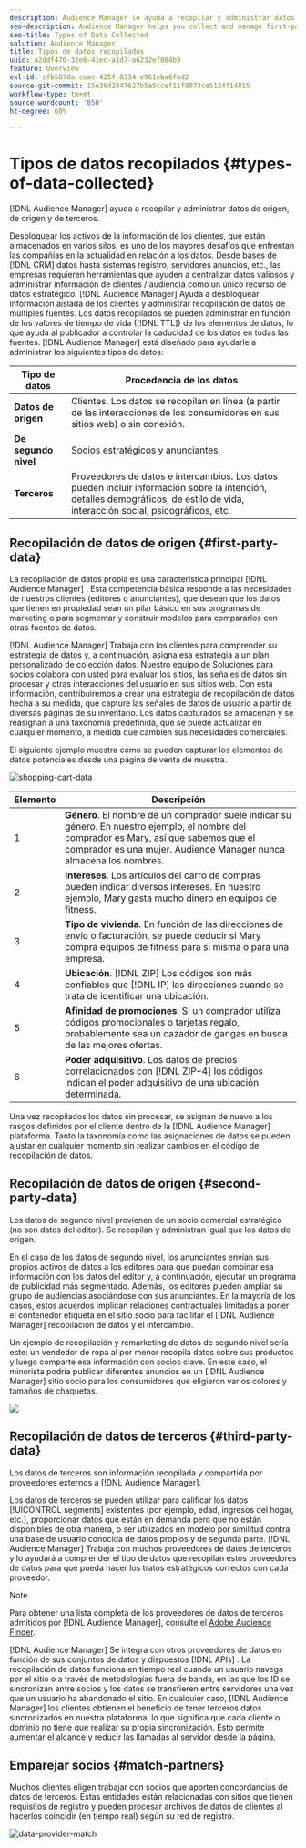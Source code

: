 ```yaml
---
description: Audience Manager le ayuda a recopilar y administrar datos de origen, así como de segundo nivel y de terceros.
seo-description: Audience Manager helps you collect and manage first-party, second-party, and third-party data.
seo-title: Types of Data Collected
solution: Audience Manager
title: Tipos de datos recopilados
uuid: a2ddf470-32e6-41ec-a1d7-a6232ef084b9
feature: Overview
exl-id: cfb587da-ceac-425f-8334-e961eba6fad2
source-git-commit: 15e36d2847627b5e5ccef11f8073ce5124f14815
workflow-type: tm+mt
source-wordcount: '850'
ht-degree: 60%

---
```


# Tipos de datos recopilados {#types-of-data-collected}

[!DNL Audience Manager] ayuda a recopilar y administrar datos de origen, de origen y de terceros.

Desbloquear los activos de la información de los clientes, que están almacenados en varios silos, es uno de los mayores desafíos que enfrentan las compañías en la actualidad en relación a los datos. Desde bases de [!DNL CRM] datos hasta sistemas registro, servidores anuncios, etc., las empresas requieren herramientas que ayuden a centralizar datos valiosos y administrar información de clientes / audiencia como un único recurso de datos estratégico. [!DNL Audience Manager] Ayuda a desbloquear información aislada de los clientes y administrar recopilación de datos de múltiples fuentes. Los datos recopilados se pueden administrar en función de los valores de tiempo de vida ([!DNL TTL]) de los elementos de datos, lo que ayuda al publicador a controlar la caducidad de los datos en todas las fuentes. [!DNL Audience Manager] está diseñado para ayudarle a administrar los siguientes tipos de datos:

| Tipo de datos | Procedencia de los datos |
|---|---|
| **Datos de origen** | Clientes. Los datos se recopilan en línea (a partir de las interacciones de los consumidores en sus sitios web) o sin conexión. |
| **De segundo nivel** | Socios estratégicos y anunciantes. |
| **Terceros** | Proveedores de datos e intercambios. Los datos pueden incluir información sobre la intención, detalles demográficos, de estilo de vida, interacción social, psicográficos, etc. |

## Recopilación de datos de origen {#first-party-data}

La recopilación de datos propia es una característica principal [!DNL Audience Manager] . Esta competencia básica responde a las necesidades de nuestros clientes (editores o anunciantes), que desean que los datos que tienen en propiedad sean un pilar básico en sus programas de marketing o para segmentar y construir modelos para compararlos con otras fuentes de datos.

[!DNL Audience Manager] Trabaja con los clientes para comprender su estrategia de datos y, a continuación, asigna esa estrategia a un plan personalizado de colección datos. Nuestro equipo de Soluciones para socios colabora con usted para evaluar los sitios, las señales de datos sin procesar y otras interacciones del usuario en sus sitios web. Con esta información, contribuiremos a crear una estrategia de recopilación de datos hecha a su medida, que capture las señales de datos de usuario a partir de diversas páginas de su inventario. Los datos capturados se almacenan y se reasignan a una taxonomía predefinida, que se puede actualizar en cualquier momento, a medida que cambien sus necesidades comerciales.

El siguiente ejemplo muestra cómo se pueden capturar los elementos de datos potenciales desde una página de venta de muestra.

![shopping-cart-data](assets/shopping-cart-data.png)

| Elemento | Descripción |
|---|---|
| 1 | **Género**. El nombre de un comprador suele indicar su género. En nuestro ejemplo, el nombre del comprador es Mary, así que sabemos que el comprador es una mujer. Audience Manager nunca almacena los nombres. |
| 2 | **Intereses**. Los artículos del carro de compras pueden indicar diversos intereses. En nuestro ejemplo, Mary gasta mucho dinero en equipos de fitness. |
| 3 | **Tipo de vivienda**. En función de las direcciones de envío o facturación, se puede deducir si Mary compra equipos de fitness para sí misma o para una empresa. |
| 4 | **Ubicación**. [!DNL ZIP] Los códigos son más confiables que [!DNL IP] las direcciones cuando se trata de identificar una ubicación. |
| 5 | **Afinidad de promociones**. Si un comprador utiliza códigos promocionales o tarjetas regalo, probablemente sea un cazador de gangas en busca de las mejores ofertas. |
| 6 | **Poder adquisitivo**. Los datos de precios correlacionados con [!DNL ZIP+4] los códigos indican el poder adquisitivo de una ubicación determinada. |

Una vez recopilados los datos sin procesar, se asignan de nuevo a los rasgos definidos por el cliente dentro de la [!DNL Audience Manager] plataforma. Tanto la taxonomía como las asignaciones de datos se pueden ajustar en cualquier momento sin realizar cambios en el código de recopilación de datos.

## Recopilación de datos de origen {#second-party-data}

Los datos de segundo nivel provienen de un socio comercial estratégico (no son datos del editor). Se recopilan y administran igual que los datos de origen.

En el caso de los datos de segundo nivel, los anunciantes envían sus propios activos de datos a los editores para que puedan combinar esa información con los datos del editor y, a continuación, ejecutar un programa de publicidad más segmentado. Además, los editores pueden ampliar su grupo de audiencias asociándose con sus anunciantes. En la mayoría de los casos, estos acuerdos implican relaciones contractuales limitadas a poner el contenedor etiqueta en el sitio socio para facilitar el [!DNL Audience Manager] recopilación de datos y el intercambio.

Un ejemplo de recopilación y remarketing de datos de segundo nivel sería este: un vendedor de ropa al por menor recopila datos sobre sus productos y luego comparte esa información con socios clave. En este caso, el minorista podría publicar diferentes anuncios en un [!DNL Audience Manager] sitio socio para los consumidores que eligieron varios colores y tamaños de chaquetas.

![](assets/shopping-cart-traits.png)

## Recopilación de datos de terceros {#third-party-data}

Los datos de terceros son información recopilada y compartida por proveedores externos a [!DNL Audience Manager].

Los datos de terceros se pueden utilizar para calificar los datos [!UICONTROL segments] existentes (por ejemplo, edad, ingresos del hogar, etc.), proporcionar datos que están en demanda pero que no están disponibles de otra manera, o ser utilizados en modelo por similitud contra una base de usuario conocida de datos propios y de segunda parte. [!DNL Audience Manager] Trabaja con muchos proveedores de datos de terceros y lo ayudará a comprender el tipo de datos que recopilan estos proveedores de datos para que pueda hacer los tratos estratégicos correctos con cada proveedor.

>[!NOTE]
>
>Para obtener una lista completa de los proveedores de datos de terceros admitidos por [!DNL Audience Manager], consulte el [Adobe Audience Finder](https://www.adobe-audience-finder.com/).

[!DNL Audience Manager] Se integra con otros proveedores de datos en función de sus conjuntos de datos y dispuestos [!DNL APIs] . La recopilación de datos funciona en tiempo real cuando un usuario navega por el sitio o a través de metodologías fuera de banda, en las que los ID se sincronizan entre socios y los datos se transfieren entre servidores una vez que un usuario ha abandonado el sitio. En cualquier caso, [!DNL Audience Manager] los clientes obtienen el beneficio de tener terceros datos sincronizados en nuestra plataforma, lo que significa que cada cliente o dominio no tiene que realizar su propia sincronización. Esto permite aumentar el alcance y reducir las llamadas al servidor desde la página.

## Emparejar socios {#match-partners}

Muchos clientes eligen trabajar con socios que aporten concordancias de datos de terceros. Estas entidades están relacionadas con sitios que tienen requisitos de registro y pueden procesar archivos de datos de clientes al hacerlos coincidir (en tiempo real) según su red de registro.

![data-provider-match](assets/data-provider-match.png)
